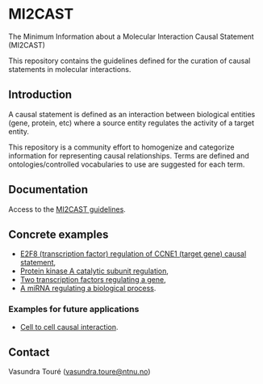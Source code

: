 # MI2CAST
The Minimum Information about a Molecular Interaction Causal Statement (MI2CAST)

This repository contains the guidelines defined for the curation of causal statements in molecular interactions.

## Introduction
A causal statement is defined as an interaction between biological entities (gene, protein, etc) where a source entity regulates the activity of a target entity.

This repository is a community effort to homogenize and categorize information for representing causal relationships. Terms are defined and ontologies/controlled vocabularies to use are suggested for each term.

## Documentation
Access to the [MI2CAST guidelines](docs/MI2CAST_guideline.md).

## Concrete examples
* [E2F8 (transcription factor) regulation of CCNE1 (target gene) causal statement](examples/TF-TG.md),
* [Protein kinase A catalytic subunit regulation](examples/PKA_regulation.md),
* [Two transcription factors regulating a gene](examples/2TF-TG.md),
* [A miRNA regulating a biological process](examples/mirna_process.md).

### Examples for future applications
* [Cell to cell causal interaction](examples/cell_cell_interaction.md).

## Contact 
Vasundra Touré ([vasundra.toure@ntnu.no](mailto:vasundra.toure@ntnu.no))
